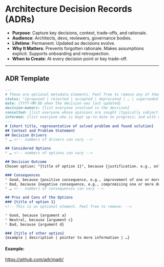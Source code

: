 # Architecture Decision Records (ADRs)

- **Purpose**: Capture key decisions, context, trade-offs, and rationale.
- **Audience**: Architects, devs, reviewers, governance bodies.
- **Lifetime**: Permanent. Updated as decisions evolve.
- **Why It Matters**: Prevents forgotten rationale. Makes assumptions explicit. Supports onboarding and retrospection.
- **When to Create**: At every decision point or key trade-off.

---

## ADR Template

```markdown
---
# These are optional metadata elements. Feel free to remove any of them.
status: "{proposed | rejected | accepted | deprecated | … | superseded by ADR-0123}"
date: {YYYY-MM-DD when the decision was last updated}
decision-makers: {list everyone involved in the decision}
consulted: {list everyone whose opinions are sought (typically subject-matter experts); and with whom there is a two-way communication}
informed: {list everyone who is kept up-to-date on progress; and with whom there is a one-way communication}
---
# {short title, representative of solved problem and found solution}
## Context and Problem Statement
## Decision Drivers
* … <!-- numbers of drivers can vary -->

## Considered Options
* … <!-- numbers of options can vary -->

## Decision Outcome
Chosen option: "{title of option 1}", because {justification. e.g., only option, which meets k.o. criterion decision driver | which resolves force {force} | … | comes out best (see below)}.

### Consequences
* Good, because {positive consequence, e.g., improvement of one or more desired qualities, …}
* Bad, because {negative consequence, e.g., compromising one or more desired qualities, …}
* … <!-- numbers of consequences can vary -->

## Pros and Cons of the Options
### {title of option 1}
<!-- This is an optional element. Feel free to remove. -->

* Good, because {argument a}
* Neutral, because {argument c}
* Bad, because {argument d}

### {title of other option}
{example | description | pointer to more information | …}
```

#### Example:
https://github.com/adr/madr/